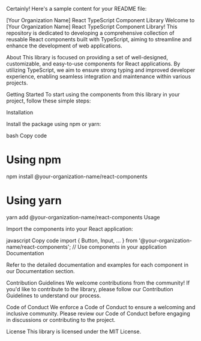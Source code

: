 
Certainly! Here's a sample content for your README file:

[Your Organization Name] React TypeScript Component Library
Welcome to [Your Organization Name] React TypeScript Component Library! This repository is dedicated to developing a comprehensive collection of reusable React components built with TypeScript, aiming to streamline and enhance the development of web applications.

About
This library is focused on providing a set of well-designed, customizable, and easy-to-use components for React applications. By utilizing TypeScript, we aim to ensure strong typing and improved developer experience, enabling seamless integration and maintenance within various projects.

Getting Started
To start using the components from this library in your project, follow these simple steps:

Installation

Install the package using npm or yarn:

bash
Copy code
# Using npm
npm install @your-organization-name/react-components

# Using yarn
yarn add @your-organization-name/react-components
Usage

Import the components into your React application:

javascript
Copy code
import { Button, Input, ... } from '@your-organization-name/react-components';
// Use components in your application
Documentation

Refer to the detailed documentation and examples for each component in our Documentation section.

Contribution Guidelines
We welcome contributions from the community! If you'd like to contribute to the library, please follow our Contribution Guidelines to understand our process.

Code of Conduct
We enforce a Code of Conduct to ensure a welcoming and inclusive community. Please review our Code of Conduct before engaging in discussions or contributing to the project.

License
This library is licensed under the MIT License.
